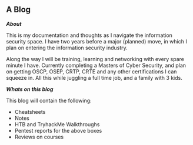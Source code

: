 ## A Blog 

***About***

This is my documentation and thoughts as I navigate the information security space. I have two years before a major (planned) move, in which I plan on entering the information security industry. 

Along the way I will be training, learning and networking with every spare minute I have. Currently completing a Masters of Cyber Security, and plan on getting OSCP, OSEP, CRTP, CRTE and any other certifications I can squeeze in. All this while juggling a full time job, and a family with 3 kids.

***Whats on this blog***

This blog will contain the following:
* Cheatsheets
* Notes
* HTB and TryhackMe Walkthroughs
* Pentest reports for the above boxes
* Reviews on courses


